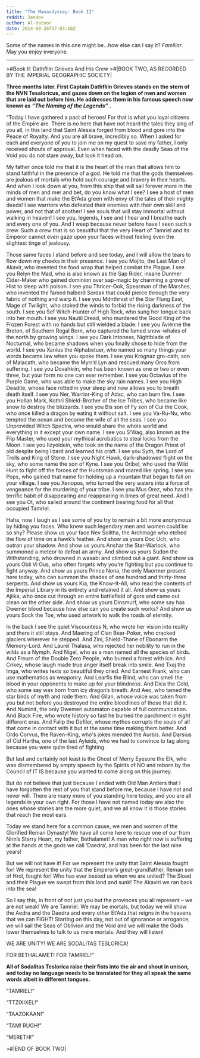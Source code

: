```yaml
---
title: "The Manaudyssey: Book II"
reddit: 2en4ov
author: Al-Hatoor
date: 2014-08-26T17:03:10Z
---
```


Some of the names in this one might be...how else can I say it? *Familiar*. May you enjoy everyone.
_____________________________________________________________

&gt;#Book II: Dathfliin Grieves And His Crew
&gt;#|BOOK TWO, AS RECORDED BY THE IMPERIAL GEOGRAPHIC SOCIETY|

**Three months later. First Captain Dathfliin Grieves stands on the stern of the NVN Tesaloricus, and gazes down on the legion of men and women that are laid out before him. He addresses them in his famous speech now known as** ***“The Naming of the Legends”*** **.**

“Today I have gathered a pact of heroes! For that is what you loyal citizens of the Empire are. There is no here that have not heard the tales they sing of you all, in this land that Saint Alessia forged from blood and gore into the Peace of Royalty. And you are all brave, incredibly so. When I asked for each and everyone of you to join me on my quest to save my father, I only received shouts of approval. Even when faced with the deadly Seas of the Void you do not stare away, but look it head on.

My father once told me that it is the heart of the man that allows him to stand faithful in the presence of a god. He told me that the gods themselves are jealous of mortals who hold such courage and bravery in their hearts. And when I look down at you, from this ship that will sail forever more in the minds of men and mer and bet, do you know what I see? I see a host of men and women that make the Et’Ada green with envy of the tales of their mighty deeds! I see warriors who defeated their enemies with their own skill and power, and not that of another! I see souls that will stay immortal without walking in heaven! I see you, legends, I see and I hear and I breathe each and every one of you. And I weep because never before have I seen such a crew. Such a crew that is so beautiful that the very Heart of Tamriel and its Emperor cannot even gaze upon your faces without feeling even the slightest tinge of jealousy.

Those same faces I stand before and see today, and I will allow the tears to flow down my cheeks in their presence. I see you Mojito, the Last Man of Akavir, who invented the food wrap that helped combat the Plague. I see you Relyn the Mad, who is also known as the Sap Rider, insane Dunmer Cider-Maker who gained dominion over sap-magic by charming a grove of Hist to sleep with poison. I see you Thricer-Ook, Spearman of the Marshes, who invented the famed halberd Sordak that could pierce through the very fabric of nothing and warp it. I see you Mdnthrvst of the Star Flung East, Mage of Twilight, who stoked the winds to forbid the rising darkness of the south. I see you Sef Witch-Hunter of High Rock, who sung her tongue back into her mouth. I see you Nautil Dread, who murdered the Good King of the Frozen Forest with no hands but still wielded a blade. I see you Aviénne the Breton, of Southern Regal Born, who captured the famed snow-whales of the north by growing wings. I see you Dark Intoness, Nightblade of Nocturnal, who became shadows when you finally chose to hide from the world. I see you Xanius the Alphabetuer, who named so many things your words became law when you spoke them. I see you Krognaz gro-cath, son of Malacath, who became the Myrr’d Lyn and rescued many Orcs from suffering. I see you Dovahkiin, who has been known as one or two or even three, but your form no one can ever remember. I see you Octavius of the Purple Game, who was able to make the sky rain names. I see you High Deadite, whose face rotted in your sleep and now allows you to breath death itself. I see you Ner, Warrior-King of Adac, who can burn fire. I see you Hollan Mark, Kothri Shield-Brother of the Ice Tribes, who became like snow to destroy the blizzards. I see you Bis son of Fy son of Cui the Cook, who once killed a dragon by eating it without salt. I see you Va-Ru-Nu, who tempted the ocean and became the wife of all the seas. I see you Unprovided Witch Spectra, who would share the whole world and everything in it except your own name. I see you S’Wag, also known as the Flip Master, who used your mythical acrobatics to steal locks from the Moon. I see you Iizyoldein, who took on the name of the Dragon Priest of old despite being lizard and learned his craft. I see you Syth, the Lord of Trolls and King of Stone. I see you Night Hawk, dark-shadowed flight on the sky, who some name the son of Kyne. I see you Oribel, who used the Wild Hunt to fight off the forces of the Huntsman and roared like spring. I see you Pops, who gained that name for holding up a mountain that began to fall on your village. I see you Xenopos, who turned the very waters into a force of vengeance for the murdering of your tribe. I see you Mus Orez, who has the terrific habit of disappearing and reappearing in times of great need. And I see you Ot, who sailed around the continent bearing food for all that occupied Tamriel.

Haha, now I laugh as I see some of you try to remain a bit more anonymous by hiding you faces. Who knew such legendary men and women could be so shy? Please show us your face Nev Solitha, the Archmage who etched the flow of time on a hawk’s feather. And show us yours Doc Uch, who outran your shadow. And show us yours Anshar the Star-Warlock, who summoned a meteor to defeat an army. And show us yours Sudon the Withstanding, who drowned in wasabi and climbed out a giant. And show us yours Obli Vi Ous, who often forgets why you’re fighting but you continue to fight anyway. And show us yours Prince Nona, the only Maormer present here today, who can summon the shades of one hundred and thirty-three serpents. And show us yours Kia, the Know-It-All, who read the contents of the Imperial Library in its entirety and retained it all.  And show us yours Ajiika, who once cut through an entire battlefield of gore and came out clean on the other side. And show us yours Dinsmurf, who some say has Dwemer blood because how else can you create such works? And show us yours Sock the Toe, who used artwork to walk the roads of eternity.

In the back I see the quiet Viscountess N, who wrote her vision into reality and there it still stays. And Maering of Clan Bear-Poker, who cracked glaciers wherever he stepped. And Zini, Shield-Thane of Ebonarm the Memory-Lord. And Laurel Thalasa, who rejected her nobility to run in the wilds as a Nymph. And Nigel, who as a man named all the species of birds. And Freurn of the Double Zero People, who burned a forest with ice. And Crikey, whose laugh made true anger itself break into smile. And Txaj the Imga, who writes texts so beautiful they cried. And Earnest Frank, who can use mathematics as weaponry. And Learfis the Blind, who can smell the blood in your opponents to make up for your blindness. And Dica the Cold, who some say was born from icy dragon’s breath. And Aeo, who tamed the star birds of myth and rode them. And Gilan, whose voice was taken from you but not before you destroyed the entire bloodlines of those that did it. And Numinit, the only Dwemeri automaton capable of full communication. And Black Fire, who wrote history so fast he burned the parchment in eight different eras. And Falip the Defiler, whose mythos corrupts the souls of all that come in contact with it but at the same time making them better. And Ordo Corvus, the Raven-King, who's jokes mended the Aurbis. And Darsius of Cid Hartha, one of the last Ayleids, who we had to convince to tag along because you were quite tired of fighting.

But last and certainly not least is the Ghost of Merry Eyesore the Elk, who was dismembered by empty speech by the Spirits of NO and reborn by the Council of IT IS because you wanted to come along on this journey.

But do not believe that just because I ended with Old Man Antlers that I have forgotten the rest of you that stand before me, because I have not and never will. There are many more of you standing here today, and you are all legends in your own right. For those I have not named today are also the ones whose stories are the more quiet, and we all know it is those stories that reach the most ears.

Today we stand here for a common cause, we men and women of the Glorified Reman Dynasty! We have all come here to rescue one of our from Nirn’s Starry Heart, my father, Bethalamet! A man who right now is suffering at the hands at the gods we call ‘Daedra’, and has been for the last nine years!

But we will not have it! For we represent the unity that Saint Alessia fought for! We represent the unity that the Emperor’s great-grandfather, Reman son of Hrol, fought for! Who has ever bested us when we are united? The Sload and their Plague we swept from this land and sunk! The Akaviri we ran back into the sea!

So I say this, in front of not just you but the provinces you all represent – we are not weak! We are Tamriel. We may be mortals, but today we will show the Aedra and the Daedra and every other Et’Ada that reigns in the heavens that we can FIGHT! Starting on this day, not out of ignorance or arrogance, we will sail the Seas of Oblivion and the Void and we will make the Gods lower themselves to talk to us mere mortals. And they will listen!

WE ARE UNITY! WE ARE SODALITAS TESLORICA!

FOR BETHALAMET! FOR TAMRIEL!”

**All of Sodalitas Teslorica raise their fists into the air and shout in unison, and today no language needs to be translated for they all speak the same words albeit in different tongues.**

“TAMRIEL!”

“TTZIXIXEL!”

“TAAZOKAAN!”

“TAM! RUGH!”

“MERETH!”

&gt;#|END OF BOOK TWO|
